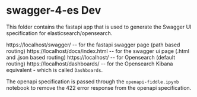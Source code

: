 # swagger-4-es Dev

This folder contains the fastapi app that is used to generate the Swagger UI specification for elasticsearch/opensearch. 


https://localhost/swagger/   -- for the fastapi swagger page (path based routing)
https://localhost/docs/index.html -- for the swagger ui page (.html and .json based routing)
https://localhost/  -- for Opensearch (default routing)
https://localhost/dashboards/   -- for the Opensearch Kibana equivalent - which is called ```Dashboards```.

The openapi specification is passed through the ```openapi-fiddle.ipynb``` notebook to remove the 422 error response from the openapi specification. 
